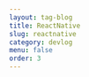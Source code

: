 ```yaml
---
layout: tag-blog
title: ReactNative
slug: reactnative
category: devlog
menu: false
order: 3
---
```

